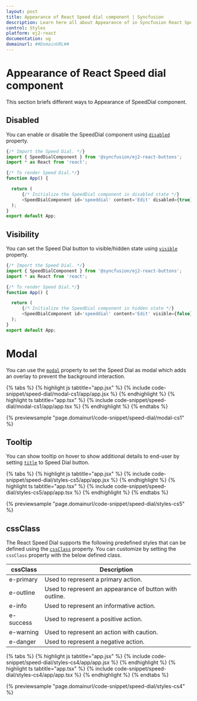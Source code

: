 ```yaml
---
layout: post
title: Appearance of React Speed dial component | Syncfusion
description: Learn here all about Appearance of in Syncfusion React Speed dial component of Syncfusion Essential JS 2 and more.
control: Styles 
platform: ej2-react
documentation: ug
domainurl: ##DomainURL##
---
```


# Appearance of React Speed dial component

This section briefs different ways to Appearance of SpeedDial component.

## Disabled

You can enable or disable the SpeedDial component using [`disabled`](https://ej2.syncfusion.com/react/documentation/api/speed-dial#disabled) property.

```ts
{/* Import the Speed Dial. */}
import { SpeedDialComponent } from '@syncfusion/ej2-react-buttons';
import * as React from 'react';

{/* To render Speed Dial.*/}
function App() {

  return (
      {/* Initialize the SpeedDial component in disabled state */}
      <SpeedDialComponent id='speeddial' content='Edit' disabled={true} target="#targetElement"></SpeedDialComponent>
  );
}
export default App;
```

## Visibility

You can set the Speed Dial button to visible/hidden state using [`visible`](https://ej2.syncfusion.com/react/documentation/api/speed-dial#visible) property.

```ts
{/* Import the Speed Dial. */}
import { SpeedDialComponent } from '@syncfusion/ej2-react-buttons';
import * as React from 'react';

{/* To render Speed Dial.*/}
function App() {

  return (
      {/* Initialize the SpeedDial component in hidden state */}
      <SpeedDialComponent id='speeddial' content='Edit' visible={false} target="#targetElement"></SpeedDialComponent>
  );
}
export default App;
```

# Modal

You can use the [`modal`](https://ej2.syncfusion.com/react/documentation/api/speed-dial#modal) property to set the Speed Dial as modal which adds an overlay to prevent the background interaction.

{% tabs %}
{% highlight js tabtitle="app.jsx" %}
{% include code-snippet/speed-dial/modal-cs1/app/app.jsx %}
{% endhighlight %}
{% highlight ts tabtitle="app.tsx" %}
{% include code-snippet/speed-dial/modal-cs1/app/app.tsx %}
{% endhighlight %}
{% endtabs %}

{% previewsample "page.domainurl/code-snippet/speed-dial/modal-cs1" %}

## Tooltip

You can show tooltip on hover to show additional details to end-user by setting [`title`](https://ej2.syncfusion.com/react/documentation/api/speed-dial/speedDialItemModel/#title) to Speed Dial button.

{% tabs %}
{% highlight js tabtitle="app.jsx" %}
{% include code-snippet/speed-dial/styles-cs5/app/app.jsx %}
{% endhighlight %}
{% highlight ts tabtitle="app.tsx" %}
{% include code-snippet/speed-dial/styles-cs5/app/app.tsx %}
{% endhighlight %}
{% endtabs %}

{% previewsample "page.domainurl/code-snippet/speed-dial/styles-cs5" %}

## cssClass

The React Speed Dial supports the following predefined styles that can be defined using the [`cssClass`](https://ej2.syncfusion.com/react/documentation/api/speed-dial#cssclass) property. You can customize by setting the `cssClass` property with the below defined class.

| cssClass | Description |
| -------- | -------- |
| e-primary | Used to represent a primary action. |
| e-outline |  Used to represent an appearance of button with outline. |
| e-info |  Used to represent an informative action. |
| e-success | Used to represent a positive action. |
| e-warning | Used to represent an action with caution. |
| e-danger | Used to represent a negative action. |

{% tabs %}
{% highlight js tabtitle="app.jsx" %}
{% include code-snippet/speed-dial/styles-cs4/app/app.jsx %}
{% endhighlight %}
{% highlight ts tabtitle="app.tsx" %}
{% include code-snippet/speed-dial/styles-cs4/app/app.tsx %}
{% endhighlight %}
{% endtabs %}

{% previewsample "page.domainurl/code-snippet/speed-dial/styles-cs4" %}
